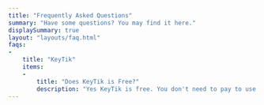 ```yaml
---
title: "Frequently Asked Questions"
summary: "Have some questions? You may find it here."
displaySummary: true
layout: "layouts/faq.html"
faqs:
-
    title: "KeyTik"
    items:
    -
        title: "Does KeyTik is Free?"
        description: "Yes KeyTik is free. You don't need to pay to use KeyTik. Also KeyTik software didn't has any ads, so the software itself is also free ads. To monetize, i take it from GitHub sponsor and documentation websited Ads. "
---
```

